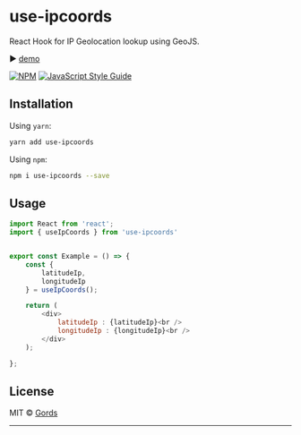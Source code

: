 # use-ipcoords

React Hook for IP Geolocation lookup using GeoJS.

▶︎ [demo](https://gords.github.io/use-ipcoords/)

[![NPM](https://img.shields.io/npm/v/use-ipcoords.svg)](https://www.npmjs.com/package/use-ipcoords) [![JavaScript Style Guide](https://img.shields.io/badge/code_style-standard-brightgreen.svg)](https://standardjs.com)

## Installation

Using `yarn`:

```bash
yarn add use-ipcoords
```

Using `npm`:

```bash
npm i use-ipcoords --save
```

## Usage

```javascript
import React from 'react';
import { useIpCoords } from 'use-ipcoords'


export const Example = () => {
    const {
        latitudeIp,
        longitudeIp
    } = useIpCoords();

    return (
        <div>
            latitudeIp : {latitudeIp}<br />
            longitudeIp : {longitudeIp}<br />
        </div>
    );

};
```

## License

MIT © [Gords](https://github.com/Gords)

---
